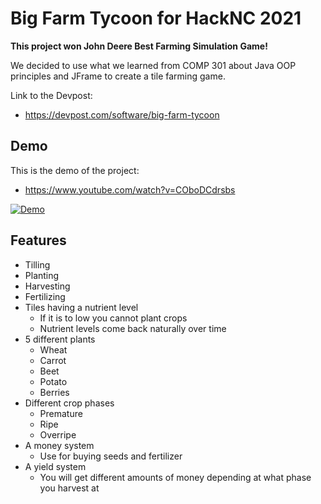 # Big Farm Tycoon for HackNC 2021

**This project won John Deere Best Farming Simulation Game!** 

We decided to use what we learned from COMP 301 about Java OOP principles and JFrame to create a tile farming game. 

Link to the Devpost:

- https://devpost.com/software/big-farm-tycoon

## Demo
 This is the demo of the project:

- https://www.youtube.com/watch?v=COboDCdrsbs

[![Demo](https://img.youtube.com/vi/COboDCdrsbs/0.jpg)](https://www.youtube.com/watch?v=COboDCdrsbs)

## Features
- Tilling
- Planting
- Harvesting
- Fertilizing
- Tiles having a nutrient level 
  - If it is to low you cannot plant crops
  - Nutrient levels come back naturally over time
- 5 different plants
  - Wheat
  - Carrot
  - Beet
  - Potato
  - Berries
- Different crop phases
  - Premature
  - Ripe
  - Overripe
- A money system
  - Use for buying seeds and fertilizer
- A yield system 
  - You will get different amounts of money depending at what phase you harvest at
